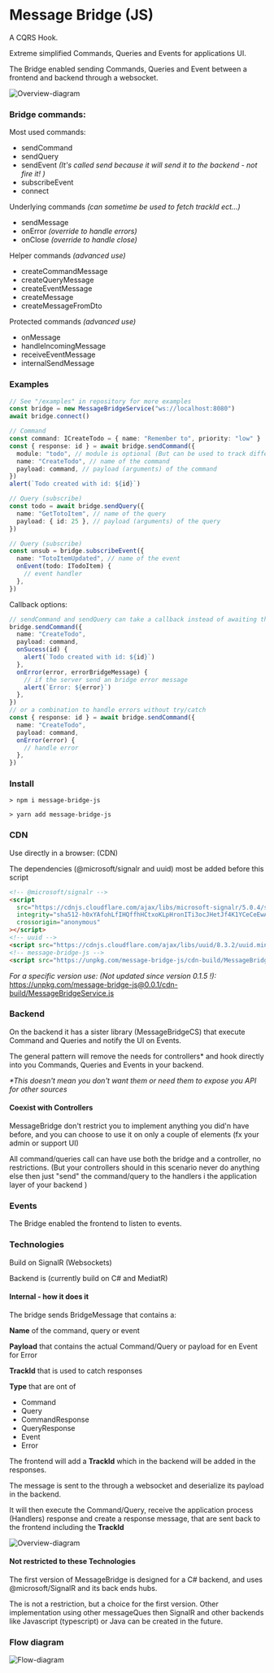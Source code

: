 # Message Bridge (JS)

A CQRS Hook.

Extreme simplified Commands, Queries and Events for applications UI.

The Bridge enabled sending Commands, Queries and Event between a frontend and backend
through a websocket.

![Overview-diagram](docs/Overview-diagram.jpg)

### Bridge commands:

Most used commands:

- sendCommand
- sendQuery
- sendEvent _(It's called send because it will send it to the backend - not fire it! )_
- subscribeEvent
- connect

Underlying commands _(can sometime be used to fetch trackId ect...)_

- sendMessage
- onError _(override to handle errors)_
- onClose _(override to handle close)_

Helper commands _(advanced use)_

- createCommandMessage
- createQueryMessage
- createEventMessage
- createMessage
- createMessageFromDto

Protected commands _(advanced use)_

- onMessage
- handleIncomingMessage
- receiveEventMessage
- internalSendMessage

### Examples

```ts
// See "/examples" in repository for more examples
const bridge = new MessageBridgeService("ws://localhost:8080")
await bridge.connect()

// Command
const command: ICreateTodo = { name: "Remember to", priority: "low" }
const { response: id } = await bridge.sendCommand({
  module: "todo", // module is optional (But can be used to track different microservices etc..)
  name: "CreateTodo", // name of the command
  payload: command, // payload (arguments) of the command
})
alert(`Todo created with id: ${id}`)

// Query (subscribe)
const todo = await bridge.sendQuery({
  name: "GetTotoItem", // name of the query
  payload: { id: 25 }, // payload (arguments) of the query
})

// Query (subscribe)
const unsub = bridge.subscribeEvent({
  name: "TotoItemUpdated", // name of the event
  onEvent(todo: ITodoItem) {
    // event handler
  },
})
```

Callback options:

```ts
// sendCommand and sendQuery can take a callback instead of awaiting the response
bridge.sendCommand({
  name: "CreateTodo",
  payload: command,
  onSucess(id) {
    alert(`Todo created with id: ${id}`)
  },
  onError(error, errorBridgeMessage) {
    // if the server send an bridge error message
    alert(`Error: ${error}`)
  },
})
// or a combination to handle errors without try/catch
const { response: id } = await bridge.sendCommand({
  name: "CreateTodo",
  payload: command,
  onError(error) {
    // handle error
  },
})
```

### Install

```
> npm i message-bridge-js
```

```
> yarn add message-bridge-js
```

### CDN

Use directly in a browser: (CDN)

The dependencies (@microsoft/signalr and uuid) most be added before this script

```html
<!-- @microsoft/signalr -->
<script
  src="https://cdnjs.cloudflare.com/ajax/libs/microsoft-signalr/5.0.4/signalr.min.js"
  integrity="sha512-h0xYAfohLfIHQffhHCtxoKLpHronITi3ocJHetJf4K1YCeCeEwAFA3gYsIYCrzFSHftQwXALtXvZIw51RoJ1hw=="
  crossorigin="anonymous"
></script>
<!-- uuid -->
<script src="https://cdnjs.cloudflare.com/ajax/libs/uuid/8.3.2/uuid.min.js"></script>
<!-- message-bridge-js -->
<script src="https://unpkg.com/message-bridge-js/cdn-build/MessageBridgeService.js"></script>
```

_For a specific version use: (Not updated since version 0.1.5 !):_
https://unpkg.com/message-bridge-js@0.0.1/cdn-build/MessageBridgeService.js

### Backend

On the backend it has a sister library (MessageBridgeCS) that execute Command and Queries and notify the UI on Events.

The general pattern will remove the needs for controllers\* and hook directly into you Commands, Queries and Events in your backend.

_\*This doesn't mean you don't want them or need them to expose you API for other sources_

#### Coexist with Controllers

MessageBridge don't restrict you to implement anything you did'n have before,
and you can choose to use it on only a couple of elements
(fx your admin or support UI)

All command/queries call can have use both the bridge and a controller,
no restrictions.
(But your controllers should in this scenario never do anything
else then just "send" the command/query to the handlers
i the application layer of your backend )

### Events

The Bridge enabled the frontend to listen to events.

### Technologies

Build on SignalR (Websockets)

Backend is (currently build on C# and MediatR)

#### Internal - how it does it

The bridge sends BridgeMessage that contains a:

**Name** of the command, query or event

**Payload** that contains the actual Command/Query or payload for en Event for Error

**TrackId** that is used to catch responses

**Type** that are ont of

- Command
- Query
- CommandResponse
- QueryResponse
- Event
- Error

The frontend will add a **TrackId** which in the backend will be added in the responses.

The message is sent to the through a websocket and
deserialize its payload in the backend.

It will then execute the Command/Query, receive the application process (Handlers)
response and create a response message,
that are sent back to the frontend including the **TrackId**

![Overview-diagram](docs/Command-flow.jpg)

#### Not restricted to these Technologies

The first version of MessageBridge is designed for a C# backend,
and uses @microsoft/SignalR and its back ends hubs.

The is not a restriction, but a choice for the first version.
Other implementation using other messageQues then SignalR
and other backends like Javascript (typescript) or Java can be created in the future.

### Flow diagram

![Flow-diagram](docs/CommandServiceDiagram.jpg)
